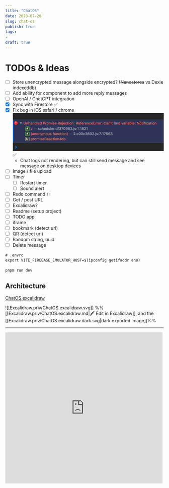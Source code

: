 ```yaml
---
title: "ChatOS"
date: 2023-07-20
slug: chat-os
publish: true
tags:
- 
draft: true
---
```


# TODOs & Ideas
- [ ] Store unencrypted message alongside encrypted? (~~Nanostores~~ vs Dexie indexeddb)
- [ ] Add ability for component to add more reply messages
- [ ] OpenAI / ChatGPT integration
- [x] Sync with Firestore ✅ 
- [x] Fix bug in iOS safari / chrome ![](1-Projects/attachments/ChatOS.png) ✅ 
    - Chat logs not rendering, but can still send message and see message on desktop devices
- [ ] Image / file upload
- [ ] Timer
    - [ ] Restart timer
    - [ ] Sound alert
- [ ] Redo command `!!`
- [ ] Get / post URL
- [ ] Excalidraw?
- [ ] Readme (setup project)
- [ ] TODO app
- [ ] iframe
- [ ] bookmark (detect url)
- [ ] QR (detect url)
- [ ] Random string, uuid
- [ ] Delete message

```shell
# .envrc
export VITE_FIREBASE_EMULATOR_HOST=$(ipconfig getifaddr en0) 

pnpm run dev
```

## Architecture

[ChatOS.excalidraw](Excalidraw.priv/ChatOS.excalidraw.md)

![[Excalidraw.priv/ChatOS.excalidraw.svg]]
%%[[Excalidraw.priv/ChatOS.excalidraw.md|🖋 Edit in Excalidraw]], and the [[Excalidraw.priv/ChatOS.excalidraw.dark.svg|dark exported image]]%%

---

<iframe src="https://www.facebook.com/plugins/post.php?href=https%3A%2F%2Fwww.facebook.com%2Fnarze%2Fposts%2Fpfbid02M11LkLDzaxJdJCAM1WcGJSidPXEjrWcD3hkAPF1V3XfEACQvaF2LtzRFGQ1d6MYbl&show_text=true&width=500" width="500" height="480" style="border:none;overflow:hidden" scrolling="no" frameborder="0" allowfullscreen="true" allow="autoplay; clipboard-write; encrypted-media; picture-in-picture; web-share"></iframe>

